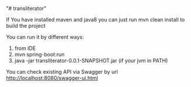 "# transliterator" 

If You have installed maven and java8 you can just run mvn clean install to build the project

You can run it by different ways:
1. from IDE
2. mvn spring-boot:run
3. java -jar transliterator-0.0.1-SNAPSHOT.jar (if your jvm in PATH)

You can check existing API via Swagger by url [http://localhost:8080/swagger-ui.html](http://localhost:8080/swagger-ui.html)
